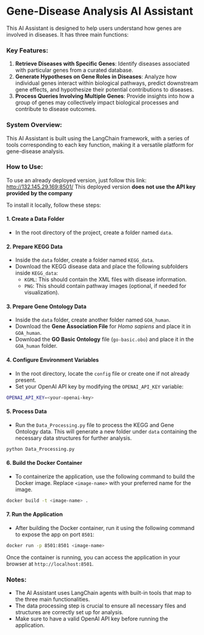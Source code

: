 
# Gene-Disease Analysis AI Assistant

This AI Assistant is designed to help users understand how genes are involved in diseases. It has three main functions:

### Key Features:
1. **Retrieve Diseases with Specific Genes**: Identify diseases associated with particular genes from a curated database.
2. **Generate Hypotheses on Gene Roles in Diseases**: Analyze how individual genes interact within biological pathways, predict downstream gene effects, and hypothesize their potential contributions to diseases.
3. **Process Queries Involving Multiple Genes**: Provide insights into how a group of genes may collectively impact biological processes and contribute to disease outcomes.

### System Overview:
This AI Assistant is built using the LangChain framework, with a series of tools corresponding to each key function, making it a versatile platform for gene-disease analysis.

### How to Use:

To use an already deployed version, just follow this link: http://132.145.29.169:8501/
This deployed version **does not use the API key provided by the company**

To install it locally, follow these steps:

#### 1. Create a Data Folder
- In the root directory of the project, create a folder named `data`.

#### 2. Prepare KEGG Data
- Inside the `data` folder, create a folder named `KEGG_data`.
- Download the KEGG disease data and place the following subfolders inside `KEGG_data`:
  - `KGML`: This should contain the XML files with disease information.
  - `PNG`: This should contain pathway images (optional, if needed for visualization).

#### 3. Prepare Gene Ontology Data
- Inside the `data` folder, create another folder named `GOA_human`.
- Download the **Gene Association File** for *Homo sapiens* and place it in `GOA_human`.
- Download the **GO Basic Ontology** file (`go-basic.obo`) and place it in the `GOA_human` folder.

#### 4. Configure Environment Variables
- In the root directory, locate the `config` file or create one if not already present.
- Set your OpenAI API key by modifying the `OPENAI_API_KEY` variable:

```bash
OPENAI_API_KEY=<your-openai-key>
```

#### 5. Process Data
- Run the `Data_Processing.py` file to process the KEGG and Gene Ontology data. This will generate a new folder under `data` containing the necessary data structures for further analysis.
  
```bash
python Data_Processing.py
```

#### 6. Build the Docker Container
- To containerize the application, use the following command to build the Docker image. Replace `<image-name>` with your preferred name for the image.

```bash
docker build -t <image-name> .
```

#### 7. Run the Application
- After building the Docker container, run it using the following command to expose the app on port `8501`:

```bash
docker run -p 8501:8501 <image-name>
```

Once the container is running, you can access the application in your browser at `http://localhost:8501`.

### Notes:
- The AI Assistant uses LangChain agents with built-in tools that map to the three main functionalities.
- The data processing step is crucial to ensure all necessary files and structures are correctly set up for analysis.
- Make sure to have a valid OpenAI API key before running the application.

